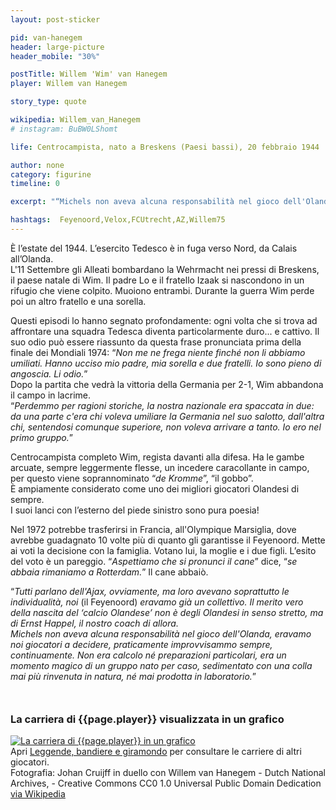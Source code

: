 ```yaml
---
layout: post-sticker

pid: van-hanegem
header: large-picture
header_mobile: "30%"

postTitle: Willem 'Wim' van Hanegem
player: Willem van Hanegem

story_type: quote

wikipedia: Willem_van_Hanegem
# instagram: BuBW0LShomt

life: Centrocampista, nato a Breskens (Paesi bassi), 20 febbraio 1944

author: none
category: figurine
timeline: 0

excerpt: "“Michels non aveva alcuna responsabilità nel gioco dell'Olanda, eravamo noi giocatori a decidere, praticamente improvvisammo sempre, continuamente.”"

hashtags:  Feyenoord,Velox,FCUtrecht,AZ,Willem75
---
```

È l’estate del 1944. L’esercito Tedesco è in fuga verso Nord, da Calais all’Olanda.  
L'11 Settembre gli Alleati bombardano la Wehrmacht nei pressi di Breskens, il paese natale di Wim. Il padre Lo e il fratello Izaak si nascondono in un rifugio che viene colpito. Muoiono entrambi. Durante la guerra Wim perde poi un altro fratello e una sorella.  

Questi episodi lo hanno segnato profondamente: ogni volta che si trova ad affrontare una squadra Tedesca diventa particolarmente duro... e cattivo. Il suo odio può essere riassunto da questa frase pronunciata prima della finale dei Mondiali 1974: “_Non me ne frega niente finché non li abbiamo umiliati. Hanno ucciso mio padre, mia sorella e due fratelli. Io sono pieno di angoscia. Li odio._”  
Dopo la partita che vedrà la vittoria della Germania per 2-1, Wim abbandona il campo in lacrime.  
“_Perdemmo per ragioni storiche, la nostra nazionale era spaccata in due: da una parte c'era chi voleva umiliare la Germania nel suo salotto, dall'altra chi, sentendosi comunque superiore, non voleva arrivare a tanto. Io ero nel primo gruppo._”

Centrocampista completo Wim, regista davanti alla difesa. Ha le gambe arcuate, sempre leggermente flesse, un incedere caracollante in campo, per questo viene soprannominato “_de Kromme_”, “il gobbo”.  
È ampiamente considerato come uno dei migliori giocatori Olandesi di sempre.  
I suoi lanci con l’esterno del piede sinistro sono pura poesia!

Nel 1972 potrebbe trasferirsi in Francia, all'Olympique Marsiglia, dove avrebbe guadagnato 10 volte più di quanto gli garantisse il Feyenoord. Mette ai voti la decisione con la famiglia. Votano lui, la moglie e i due figli. L’esito del voto è un pareggio. “_Aspettiamo che si pronunci il cane_” dice, “_se abbaia rimaniamo a Rotterdam._” Il cane abbaiò.

“_Tutti parlano dell'Ajax, ovviamente, ma loro avevano soprattutto le individualità, noi_ (il Feyenoord) _eravamo già un collettivo. Il merito vero della nascita del ‘calcio Olandese’ non è degli Olandesi in senso stretto, ma di Ernst Happel, il nostro coach di allora.  
Michels non aveva alcuna responsabilità nel gioco dell'Olanda, eravamo noi giocatori a decidere, praticamente improvvisammo sempre, continuamente. Non era calcolo né preparazioni particolari, era un momento magico di un gruppo nato per caso, sedimentato con una colla mai più rinvenuta in natura, né mai prodotta in laboratorio._”



<div style="margin-top: 50px;">
<h3>La carriera di {{page.player}} visualizzata in un grafico</h3>
<a href="/leggende-bandiere-e-giramondo" title="La carriera di {{page.player}} visualizzata in un grafico"><img class="responsive-img w100 border" src="{{site.baseurl}}/assets/pics/careers/{{page.pid}}.png" alt="La carriera di {{page.player}} in un grafico"/></a>
</div>
Apri <a href="/leggende-bandiere-e-giramondo" title="La carriera di {{page.player}} visualizzata in un grafico">Leggende, bandiere e giramondo</a> per consultare le carriere di altri giocatori.

<div class="post-disclaimer">Fotografia: Johan Cruijff in duello con Willem van Hanegem - Dutch National Archives, - Creative Commons CC0 1.0 Universal Public Domain Dedication <a href="https://commons.wikimedia.org/wiki/File:Johan_Cruijff_in_duel_met_Willem_van_Hanegem_(links),_Bestanddeelnr_923-4731.jpg" target="_blank">via Wikipedia</a>
</div>
